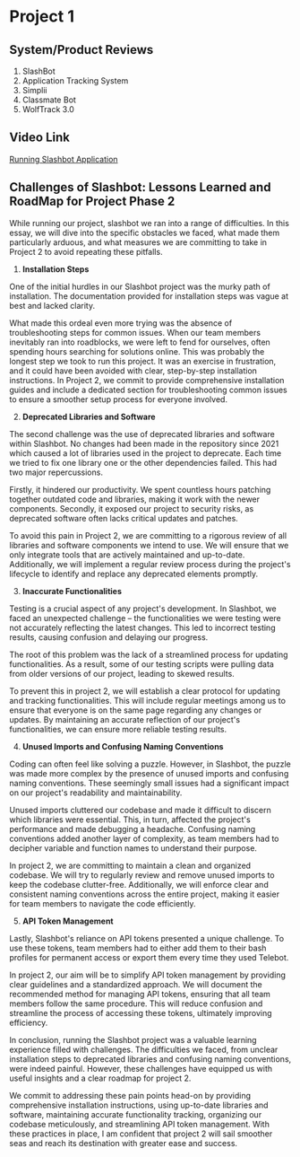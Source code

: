 # Project 1
## System/Product Reviews
1) SlashBot
2) Application Tracking System
3) Simplii
4) Classmate Bot
5) WolfTrack 3.0

## Video Link
[Running Slashbot Application](https://drive.google.com/file/d/1LvPqmk5BjSCgJ8kkGBvGGYqh1eSZp_6-/view?pli=1) 

## Challenges of Slashbot: Lessons Learned and RoadMap for Project Phase 2

While running our project, slashbot we ran into a range of difficulties. In this essay, we will dive into the specific obstacles we faced, what made them particularly arduous, and what measures  we are committing to take in Project 2 to avoid repeating these pitfalls.

1. **Installation Steps**

One of the initial hurdles in our Slashbot project was the murky path of installation. The documentation provided for installation steps was vague at best and lacked clarity. 

What made this ordeal even more trying was the absence of troubleshooting steps for common issues. When our team members inevitably ran into roadblocks, we were left to fend for ourselves, often spending hours searching for solutions online. This was probably the longest step we took to run this project. It was an exercise in frustration, and it could have been avoided with clear, step-by-step installation instructions. In Project 2, we commit to provide comprehensive installation guides and include a dedicated section for troubleshooting common issues to ensure a smoother setup process for everyone involved.

2. **Deprecated Libraries and Software**

The second challenge was the use of deprecated libraries and software within Slashbot. No changes had been made in the repository since 2021 which caused a lot of libraries used in the project to deprecate. Each time we tried to fix one library one or the other dependencies failed. This had two major repercussions.

Firstly, it hindered our productivity. We spent countless hours patching together outdated code and libraries, making it work with the newer components. Secondly, it exposed our project to security risks, as deprecated software often lacks critical updates and patches.

To avoid this pain in Project 2, we are committing to a rigorous review of all libraries and software components we intend to use. We will ensure that we only integrate tools that are actively maintained and up-to-date. Additionally, we will implement a regular review process during the project's lifecycle to identify and replace any deprecated elements promptly.

3. **Inaccurate Functionalities**

Testing is a crucial aspect of any project's development. In Slashbot, we faced an unexpected challenge – the functionalities we were testing were not accurately reflecting the latest changes. This led to incorrect testing results, causing confusion and delaying our progress.

The root of this problem was the lack of a streamlined process for updating functionalities. As a result, some of our testing scripts were pulling data from older versions of our project, leading to skewed results.

To prevent this in project 2, we will establish a clear protocol for updating and tracking functionalities. This will include regular meetings among us to ensure that everyone is on the same page regarding any changes or updates. By maintaining an accurate reflection of our project's functionalities, we can ensure more reliable testing results.

4. **Unused Imports and Confusing Naming Conventions**

Coding can often feel like solving a puzzle. However, in Slashbot, the puzzle was made more complex by the presence of unused imports and confusing naming conventions. These seemingly small issues had a significant impact on our project's readability and maintainability.

Unused imports cluttered our codebase and made it difficult to discern which libraries were essential. This, in turn, affected the project's performance and made debugging a headache. Confusing naming conventions added another layer of complexity, as team members had to decipher variable and function names to understand their purpose.

In project 2, we are committing to maintain a clean and organized codebase. We will try to regularly review and remove unused imports to keep the codebase clutter-free. Additionally, we will enforce clear and consistent naming conventions across the entire project, making it easier for team members to navigate the code efficiently.

5. **API Token Management**

Lastly, Slashbot's reliance on API tokens presented a unique challenge. To use these tokens, team members had to either add them to their bash profiles for permanent access or export them every time they used Telebot.

In project 2, our aim will be to simplify API token management by providing clear guidelines and a standardized approach. We will document the recommended method for managing API tokens, ensuring that all team members follow the same procedure. This will reduce confusion and streamline the process of accessing these tokens, ultimately improving efficiency.

In conclusion, running the Slashbot project was a valuable learning experience filled with challenges. The difficulties we faced, from unclear installation steps to deprecated libraries and confusing naming conventions, were indeed painful. However, these challenges have equipped us with useful insights and a clear roadmap for project 2.

We commit to addressing these pain points head-on by providing comprehensive installation instructions, using up-to-date libraries and software, maintaining accurate functionality tracking, organizing our codebase meticulously, and streamlining API token management. With these practices in place, I am confident that project 2 will sail smoother seas and reach its destination with greater ease and success.


